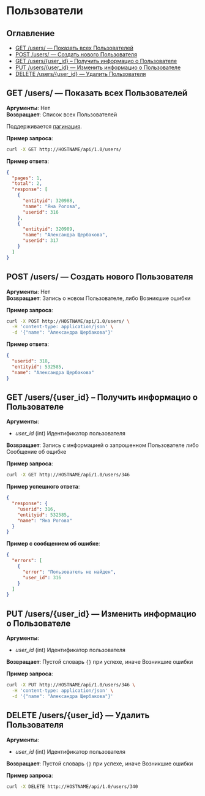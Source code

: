 # Пользователи

Оглавление
----------

* [GET /users/ — Показать всех Пользователей](#get-users--Показать-всех-Пользователей)
* [POST /users/ — Создать нового Пользователя](#post-users--Создать-нового-Пользователя)
* [GET /users/{user_id} – Получить информацио о Пользователе](#get-usersuser_id--Получить-информацио-о-Пользователе)
* [PUT /users/{user_id} — Изменить информацио о Пользователе](#put-usersuser_id--Изменить-информацио-о-Пользователе)
* [DELETE /users/{user_id} — Удалить Пользователя](#delete-usersuser_id--Удалить-Пользователя)

## GET /users/ — Показать всех Пользователей
**Аргументы**: Нет  
**Возвращает**: Список всех Пользователей

Поддерживается [пагинация](./OPTIONS.md#Пагинация).

**Пример запроса**:
```bash
curl -X GET http://HOSTNAME/api/1.0/users/
```

**Пример ответа**:
```json
{
  "pages": 1,
  "total": 2,
  "response": [
    {
      "entityid": 320988,
      "name": "Яна Рогова",
      "userid": 316
    },
    {
      "entityid": 320989,
      "name": "Александра Щербакова",
      "userid": 317
    }
  ]
}
```

## POST /users/ — Создать нового Пользователя
**Аргументы**: Нет  
**Возвращает**: Запись о новом Пользователе, либо Возникшие ошибки

**Пример запроса**:
```bash
curl -X POST http://HOSTNAME/api/1.0/users/ \
  -H 'content-type: application/json' \
  -d '{"name": "Александра Щербакова"}'
```
**Пример ответа**:
```json
{
  "userid": 318,
  "entityid": 532585,
  "name": "Александра Щербакова"
}
```

## GET /users/{user_id} – Получить информацио о Пользователе
**Аргументы**: 
- *user_id* (int) Идентификатор пользователя  

**Возвращает**: Запись с информацией о запрошенном Пользователе либо Сообщение об ощибке

**Пример запроса**:
```bash
curl -X GET http://HOSTNAME/api/1.0/users/346
```
**Пример успешного ответа**:
```json
{
  "response": {
    "userid": 316,
    "entityid": 532585,
    "name": "Яна Рогова"
  }
}
```
**Пример с сообщением об ошибке**:
```json
{
  "errors": [
    {
      "error": "Пользователь не найден",
      "user_id": 316
    }
  ]
}
```

## PUT /users/{user_id} — Изменить информацио о Пользователе
**Аргументы**: 
- *user_id* (int) Идентификатор пользователя  

**Возвращает**:  Пустой словарь `{}` при успехе, иначе Возникшие ошибки

**Пример запроса**:
```bash
curl -X PUT http://HOSTNAME/api/1.0/users/346 \
  -H 'content-type: application/json' \
  -d '{"name": "Александра Щербакова"}'
```

## DELETE /users/{user_id} — Удалить Пользователя
**Аргументы**: 
- *user_id* (int) Идентификатор пользователя  

**Возвращает**:  Пустой словарь `{}` при успехе, иначе Возникшие ошибки

**Пример запроса**:
```bash
curl -X DELETE http://HOSTNAME/api/1.0/users/340
```

